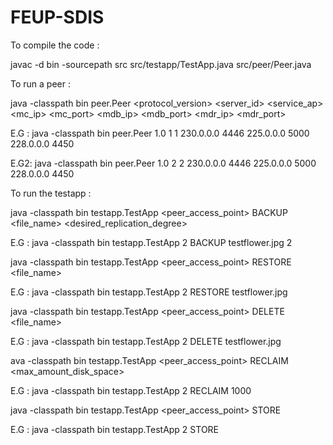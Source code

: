 # FEUP-SDIS

To compile the code : 

javac -d bin -sourcepath src src/testapp/TestApp.java src/peer/Peer.java

To run a peer : 

java -classpath bin peer.Peer <protocol_version> <server_id> <service_ap> <mc_ip> <mc_port> <mdb_ip> <mdb_port> <mdr_ip> <mdr_port>

E.G : java -classpath bin peer.Peer 1.0 1 1 230.0.0.0 4446 225.0.0.0 5000 228.0.0.0 4450

E.G2: java -classpath bin peer.Peer 1.0 2 2 230.0.0.0 4446 225.0.0.0 5000 228.0.0.0 4450

To run the testapp :

java -classpath bin testapp.TestApp <peer_access_point> BACKUP <file_name> <desired_replication_degree>

E.G : java -classpath bin testapp.TestApp 2 BACKUP testflower.jpg 2


java -classpath bin testapp.TestApp <peer_access_point> RESTORE <file_name> 

E.G : java -classpath bin testapp.TestApp 2 RESTORE testflower.jpg


java -classpath bin testapp.TestApp <peer_access_point> DELETE <file_name> 

E.G : java -classpath bin testapp.TestApp 2 DELETE testflower.jpg


ava -classpath bin testapp.TestApp <peer_access_point> RECLAIM <max_amount_disk_space>

E.G : java -classpath bin testapp.TestApp 2 RECLAIM 1000


java -classpath bin testapp.TestApp <peer_access_point> STORE

E.G : java -classpath bin testapp.TestApp 2 STORE

